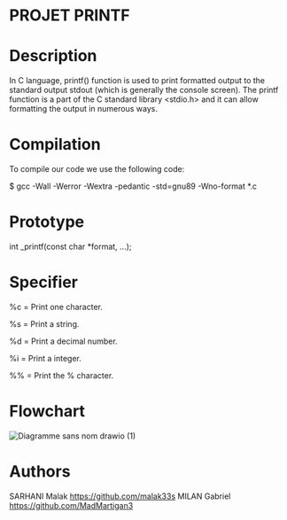 # PROJET PRINTF


# Description

In C language, printf() function is used to print formatted output to the standard output stdout (which is generally the console screen).  The printf function is a part of the C standard library <stdio.h> and it can allow formatting the output in numerous ways.

# Compilation

To compile our code we use the following code:

$ gcc -Wall -Werror -Wextra -pedantic -std=gnu89 -Wno-format *.c

# Prototype

 int _printf(const char *format, ...);

# Specifier


%c = Print one character.

%s = Print a string.

%d = Print a decimal number.

%i = Print a integer.

%% = Print the % character.

# Flowchart


![Diagramme sans nom drawio (1)](https://github.com/MadMartigan3/holbertonschool-printf/assets/147036703/42debfaf-2c81-4fc5-9c59-2531df68cfb8)


# Authors

SARHANI Malak https://github.com/malak33s
MILAN Gabriel https://github.com/MadMartigan3




